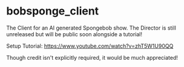 # bobsponge_client
The Client for an AI generated Spongebob show. The Director is still unreleased but will be public soon alongside a tutorial!

Setup Tutorial:
https://www.youtube.com/watch?v=zhT5W1U90QQ

Though credit isn't explicitly required, it would be much appreciated!
